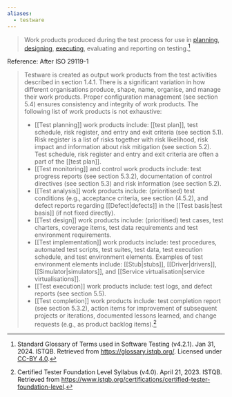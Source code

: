 ```yaml
---
aliases:
  - testware
---
```

> Work products produced during the test process for use in [planning](Test%20planning.md), [designing](Test%20design.md), [executing](Test%20execution.md), evaluating and reporting on testing.[^1]

Reference: After ISO 29119-1

> Testware is created as output work products from the test activities described in section 1.4.1. There is a significant variation in how different organisations produce, shape, name, organise, and manage their work products. Proper configuration management (see section 5.4) ensures consistency and integrity of work products. The following list of work products is not exhaustive:
>- [[Test planning]] work products include: [[test plan]], test schedule, risk register, and entry and exit criteria (see section 5.1). Risk register is a list of risks together with risk likelihood, risk impact and information about risk mitigation (see section 5.2). Test schedule, risk register and entry and exit criteria are often a part of the [[test plan]].
>- [[Test monitoring]] and control work products include: test progress reports (see section 5.3.2), documentation of control directives (see section 5.3) and risk information (see section 5.2).
>- [[Test analysis]] work products include: (prioritised) test conditions (e.g., acceptance criteria, see section (4.5.2), and defect reports regarding [[Defect|defects]] in the [[Test basis|test basis]] (if not fixed directly).
>- [[Test design]] work products include: (prioritised) test cases, test charters, coverage items, test data requirements and test environment requirements.
>- [[Test implementation]] work products include: test procedures, automated test scripts, test suites, test data, test execution schedule, and test environment elements. Examples of test environment elements include: [[Stub|stubs]], [[Driver|drivers]], [[Simulator|simulators]], and [[Service virtualisation|service virtualisations]].
>- [[Test execution]] work products include: test logs, and defect reports (see section 5.5).
>- [[Test completion]] work products include: test completion report (see section 5.3.2), action items for improvement of subsequent projects or iterations, documented lessons learned, and change requests (e.g., as product backlog items).[^2]


[^1]: Standard Glossary of Terms used in Software Testing (v4.2.1). Jan 31, 2024. ISTQB. Retrieved from https://glossary.istqb.org/. Licensed under [CC-BY 4.0](https://creativecommons.org/licenses/by/4.0/).

[^2]: Certified Tester Foundation Level Syllabus (v4.0). April 21, 2023. ISTQB. Retrieved from https://www.istqb.org/certifications/certified-tester-foundation-level.